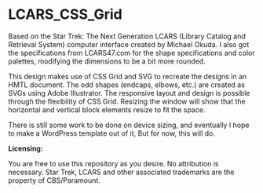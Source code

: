# LCARS_CSS_Grid

Based on the Star Trek: The Next Generation LCARS (Library Catalog and Retrieval System) computer interface created by Michael Okuda. I also got the specifications from LCARS47.com for the shape specifications and color palettes, modifying the dimensions to be a bit more rounded.

This design makes use of CSS Grid and SVG to recreate the designs in an HMTL document. The odd shapes (endcaps, elbows, etc.) are created as SVGs using Adobe Illustrator. The responsive layout and design is possible through the flexibility of CSS Grid. Resizing the window will show that the horizontal and vertical block elements resize to fit the space.

There is still some work to be done on device sizing, and eventually I hope to make a WordPress template out of it, But for now, this will do.

<strong>Licensing:</strong>

You are free to use this repository as you desire. No attribution is necessary. Star Trek, LCARS and other associated trademarks are the property of CBS/Paramount.
